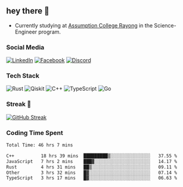 ## hey there 👋

- Currently studying at [Assumption College Rayong](https://www.acr.ac.th) in the Science-Engineer program.

### Social Media

[![LinkedIn](https://img.shields.io/badge/linkedin-%230077B5.svg?style=for-the-badge&logo=linkedin&logoColor=white)](https://www.linkedin.com/in/kiattisakbeaw/)
[![Facebook](https://img.shields.io/badge/Facebook-%231877F2.svg?style=for-the-badge&logo=Facebook&logoColor=white)](https://www.facebook.com/kiattisakbeawsanburee)
[![Discord](https://img.shields.io/badge/Discord-%235865F2.svg?style=for-the-badge&logo=discord&logoColor=white)](https://discord.gg/dgRsHb5duc)

### Tech Stack
![Rust](https://img.shields.io/badge/rust-%23000000.svg?style=for-the-badge&logo=rust&logoColor=white)
![Qiskit](https://img.shields.io/badge/Qiskit-%236929C4.svg?style=for-the-badge&logo=Qiskit&logoColor=white)
![C++](https://img.shields.io/badge/c++-%2300599C.svg?style=for-the-badge&logo=c%2B%2B&logoColor=white)
![TypeScript](https://img.shields.io/badge/typescript-%23007ACC.svg?style=for-the-badge&logo=typescript&logoColor=white)
![Go](https://img.shields.io/badge/go-%2300ADD8.svg?style=for-the-badge&logo=go&logoColor=white)


### Streak 🚀
[![GitHub Streak](https://streak-stats.demolab.com?user=beawkiattisak&theme=dark&hide_border=true)](https://git.io/streak-stats)
</div>

### Coding Time Spent
<!--START_SECTION:waka-->

```txt
Total Time: 46 hrs 7 mins

C++          18 hrs 39 mins  █████████▒░░░░░░░░░░░░░░░   37.55 %
JavaScript   7 hrs 2 mins    ███▓░░░░░░░░░░░░░░░░░░░░░   14.17 %
Rust         4 hrs 31 mins   ██▒░░░░░░░░░░░░░░░░░░░░░░   09.11 %
Other        3 hrs 32 mins   █▓░░░░░░░░░░░░░░░░░░░░░░░   07.14 %
TypeScript   3 hrs 17 mins   █▓░░░░░░░░░░░░░░░░░░░░░░░   06.63 %
```

<!--END_SECTION:waka-->
